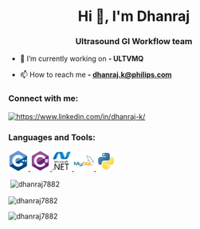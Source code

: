 <h1 align="center">Hi 👋, I'm Dhanraj</h1>
<h3 align="center">Ultrasound GI Workflow team</h3>

- 🔭 I’m currently working on **- ULTVMQ**

- 📫 How to reach me **- dhanraj.k@philips.com**

<h3 align="left">Connect with me:</h3>
<p align="left">
<a href="https://www.linkedin.com/in/dhanraj-k/" target="blank"><img align="center" src="https://raw.githubusercontent.com/rahuldkjain/github-profile-readme-generator/master/src/images/icons/Social/linked-in-alt.svg" alt="https://www.linkedin.com/in/dhanraj-k/" height="30" width="40" /></a>
</p>

<h3 align="left">Languages and Tools:</h3>
<p align="left"> <a href="https://www.w3schools.com/cpp/" target="_blank" rel="noreferrer"> <img src="https://raw.githubusercontent.com/devicons/devicon/master/icons/cplusplus/cplusplus-original.svg" alt="cplusplus" width="40" height="40"/> </a> <a href="https://www.w3schools.com/cs/" target="_blank" rel="noreferrer"> <img src="https://raw.githubusercontent.com/devicons/devicon/master/icons/csharp/csharp-original.svg" alt="csharp" width="40" height="40"/> </a> <a href="https://dotnet.microsoft.com/" target="_blank" rel="noreferrer"> <img src="https://raw.githubusercontent.com/devicons/devicon/master/icons/dot-net/dot-net-original-wordmark.svg" alt="dotnet" width="40" height="40"/> </a> <a href="https://www.mysql.com/" target="_blank" rel="noreferrer"> <img src="https://raw.githubusercontent.com/devicons/devicon/master/icons/mysql/mysql-original-wordmark.svg" alt="mysql" width="40" height="40"/> </a> <a href="https://www.python.org" target="_blank" rel="noreferrer"> <img src="https://raw.githubusercontent.com/devicons/devicon/master/icons/python/python-original.svg" alt="python" width="40" height="40"/> </a> </p>

<p>&nbsp;<img align="center" src="https://github-readme-stats.vercel.app/api?username=dhanraj7882&show_icons=true&locale=en" alt="dhanraj7882" /></p>

<p><img align="center" src="https://github-readme-streak-stats.herokuapp.com/?user=dhanraj7882&" alt="dhanraj7882" /></p>

<p><img align="left" src="https://github-readme-stats.vercel.app/api/top-langs?username=dhanraj7882&show_icons=true&locale=en&layout=compact" alt="dhanraj7882" /></p>
